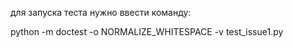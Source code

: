 для запуска теста нужно ввести команду: 

python -m doctest -o NORMALIZE_WHITESPACE -v test_issue1.py
